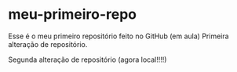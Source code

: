 # meu-primeiro-repo
Esse é o meu primeiro repositório feito no GitHub (em aula)
Primeira alteração de repositório.

Segunda alteração de repositório (agora local!!!!)